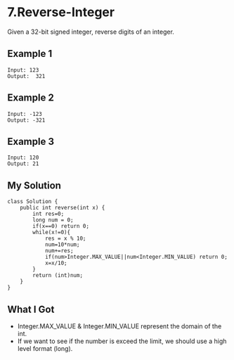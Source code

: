 # 7.Reverse-Integer
Given a 32-bit signed integer, reverse digits of an integer.
## Example 1
```
Input: 123
Output:  321
```
## Example 2
```
Input: -123
Output: -321
```
## Example 3
```
Input: 120
Output: 21
```
## My Solution
```
class Solution {
    public int reverse(int x) {
        int res=0;
        long num = 0;
        if(x==0) return 0;
        while(x!=0){
            res = x % 10;
            num=10*num;
            num+=res;
            if(num>Integer.MAX_VALUE||num<Integer.MIN_VALUE) return 0;
            x=x/10;
        }
        return (int)num;
    }
}
```
## What I Got
- Integer.MAX_VALUE & Integer.MIN_VALUE represent the domain of the int.
- If we want to see if the number is exceed the limit, we should use a high level format (long).
